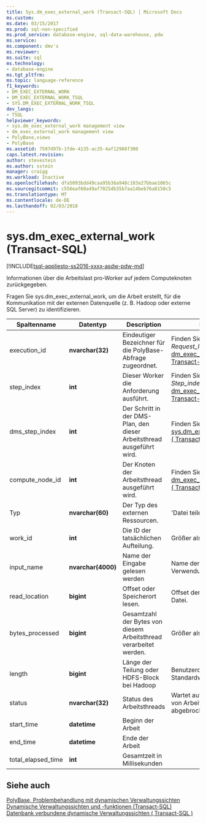 ```yaml
---
title: Sys.dm_exec_external_work (Transact-SQL) | Microsoft Docs
ms.custom: 
ms.date: 03/15/2017
ms.prod: sql-non-specified
ms.prod_service: database-engine, sql-data-warehouse, pdw
ms.service: 
ms.component: dmv's
ms.reviewer: 
ms.suite: sql
ms.technology:
- database-engine
ms.tgt_pltfrm: 
ms.topic: language-reference
f1_keywords:
- DM_EXEC_EXTERNAL_WORK
- DM_EXEC_EXTERNAL_WORK_TSQL
- SYS.DM_EXEC_EXTERNAL_WORK_TSQL
dev_langs:
- TSQL
helpviewer_keywords:
- sys.dm_exec_external_work management view
- dm_exec_external_work management view
- PolyBase,views
- PolyBase
ms.assetid: 7597d97b-1fde-4135-ac35-4af12968f300
caps.latest.revision: 
author: stevestein
ms.author: sstein
manager: craigg
ms.workload: Inactive
ms.openlocfilehash: dfa5093bdd49caa95b36a948c103e27bbae1065c
ms.sourcegitcommit: c556eaf60a49af7025db35b7aa14beb76a8158c5
ms.translationtype: MT
ms.contentlocale: de-DE
ms.lasthandoff: 02/03/2018
---
```

# <a name="sysdmexecexternalwork-transact-sql"></a>sys.dm_exec_external_work (Transact-SQL)
[!INCLUDE[tsql-appliesto-ss2016-xxxx-asdw-pdw-md](../../includes/tsql-appliesto-ss2016-xxxx-asdw-pdw-md.md)]

  Informationen über die Arbeitslast pro-Worker auf jedem Computeknoten zurückgegeben.  
  
 Fragen Sie sys.dm_exec_external_work, um die Arbeit erstellt, für die Kommunikation mit der externen Datenquelle (z. B. Hadoop oder externe SQL Server) zu identifizieren.  
  
|Spaltenname|Datentyp|Description|Bereich|  
|-----------------|---------------|-----------------|-----------|  
|execution_id|**nvarchar(32)**|Eindeutiger Bezeichner für die PolyBase-Abfrage zugeordnet.|Finden Sie unter *Request_ID* in [Sys. dm_exec_requests &#40; Transact-SQL &#41; ](../../relational-databases/system-dynamic-management-views/sys-dm-exec-requests-transact-sql.md).|  
|step_index|**int**|Dieser Worker die Anforderung ausführt.|Finden Sie unter *Step_index* in [Sys. dm_exec_requests &#40; Transact-SQL &#41; ](../../relational-databases/system-dynamic-management-views/sys-dm-exec-requests-transact-sql.md).|  
|dms_step_index|**int**|Der Schritt in der DMS-Plan, den dieser Arbeitsthread ausgeführt wird.|Finden Sie unter [sys.dm_exec_dms_workers &#40; Transact-SQL &#41; ](../../relational-databases/system-dynamic-management-views/sys-dm-exec-dms-workers-transact-sql.md).|  
|compute_node_id|**int**|Der Knoten der Arbeitsthread ausgeführt wird.|Finden Sie unter [dm_exec_compute_nodes &#40; Transact-SQL &#41; ](../../relational-databases/system-dynamic-management-views/sys-dm-exec-compute-nodes-transact-sql.md).|  
|Typ|**nvarchar(60)**|Der Typ des externen Ressourcen.|'Datei teilen'|  
|work_id|**int**|Die ID der tatsächlichen Aufteilung.|Größer als oder gleich 0.|  
|input_name|**nvarchar(4000)**|Name der Eingabe gelesen werden|Name der Datei bei Verwendung von Hadoop.|  
|read_location|**bigint**|Offset oder Speicherort lesen.|Offset der die zu lesende Datei.|  
|bytes_processed|**bigint**|Gesamtzahl der Bytes von diesem Arbeitsthread verarbeitet werden.|Größer als oder gleich 0.|  
|length|**bigint**|Länge der Teilung oder HDFS-Block bei Hadoop|Benutzerdefinierbare. Der Standardwert ist 64M|  
|status|**nvarchar(32)**|Status des Arbeitsthreads|Wartet auf und Verarbeiten von Arbeit, Fehler, abgebrochen|  
|start_time|**datetime**|Beginn der Arbeit||  
|end_time|**datetime**|Ende der Arbeit||  
|total_elapsed_time|**int**|Gesamtzeit in Millisekunden||  
  
## <a name="see-also"></a>Siehe auch  
 [PolyBase, Problembehandlung mit dynamischen Verwaltungssichten](http://msdn.microsoft.com/library/ce9078b7-a750-4f47-b23e-90b83b783d80)   
 [Dynamische Verwaltungssichten und -funktionen &#40;Transact-SQL&#41;](~/relational-databases/system-dynamic-management-views/system-dynamic-management-views.md)   
 [Datenbank verbundene dynamische Verwaltungssichten &#40; Transact-SQL &#41;](../../relational-databases/system-dynamic-management-views/database-related-dynamic-management-views-transact-sql.md)  
  
  
